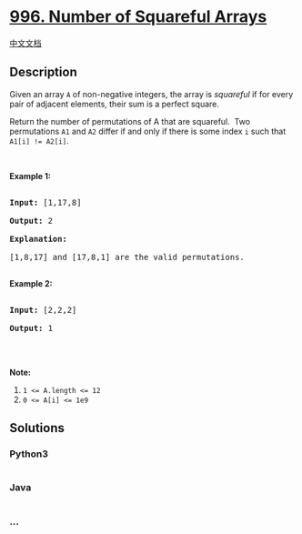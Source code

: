 # [996. Number of Squareful Arrays](https://leetcode.com/problems/number-of-squareful-arrays)

[中文文档](/solution/0900-0999/0996.Number%20of%20Squareful%20Arrays/README.md)

## Description

<p>Given an array <code>A</code> of non-negative integers, the array is <em>squareful</em> if for every pair of adjacent elements, their sum is a perfect square.</p>

<p>Return the number of permutations of A that are squareful.&nbsp; Two permutations <code>A1</code> and <code>A2</code> differ if and only if there is some index <code>i</code> such that <code>A1[i] != A2[i]</code>.</p>

<p>&nbsp;</p>

<p><strong>Example 1:</strong></p>

<pre>

<strong>Input: </strong><span id="example-input-1-1">[1,17,8]</span>

<strong>Output: </strong><span id="example-output-1">2</span>

<strong>Explanation: </strong>

[1,8,17] and [17,8,1] are the valid permutations.

</pre>

<p><strong>Example 2:</strong></p>

<pre>

<strong>Input: </strong><span id="example-input-2-1">[2,2,2]</span>

<strong>Output: </strong><span id="example-output-2">1</span>

</pre>

<p>&nbsp;</p>

<p><strong>Note:</strong></p>

<ol>
    <li><code>1 &lt;= A.length &lt;= 12</code></li>
    <li><code>0 &lt;= A[i] &lt;= 1e9</code></li>
</ol>

## Solutions

<!-- tabs:start -->

### **Python3**

```python

```

### **Java**

```java

```

### **...**

```

```

<!-- tabs:end -->
